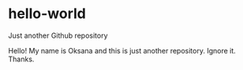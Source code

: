 # hello-world
Just another Github repository

Hello! My name is Oksana and this is just another repository. Ignore it. Thanks.
